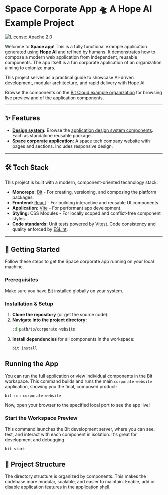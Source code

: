 # Space Corporate App 🛸 A Hope AI Example Project

[![License: Apache 2.0](https://img.shields.io/badge/License-Apache_2.0-blue.svg)](https://opensource.org/licenses/Apache-2.0)

Welcome to **Space app**! This is a fully functional example application generated using [**Hope AI**](https://bit.cloud) and refined by humans. It demonstrates how to compose a modern web application from independent, reusable components. The app itself is a fun corporate application of an organization aiming to colonize mars.

This project serves as a practical guide to showcase AI-driven development, modular architecture, and rapid delivery with Hope AI.

Browse the components on the [Bit Cloud example organization](https://bit.cloud/corporate) for browsing live preview and of the application components.

---

## ✨ Features

* **[Design system](https://bit.cloud/corporate/design):** Browse the [application design system components](https://bit.cloud/corporate/design/~components). Each as standalone reusable package.
* **[Space corporate application](https://bit.cloud/corporate/corporate-website):** A space tech company website with pages and sections. Includes responsive design.

---

## 🛠️ Tech Stack

This project is built with a modern, component-oriented technology stack:

* **Monorepo:** [Bit](https://bit.dev) - For creating, versioning, and composing the platform packages.
* **Frontend:** [React](https://reactjs.org/) - For building interactive and reusable UI components.
* **Application:** [Vite](https://vite.dev) - For performant app development.
* **Styling:** CSS Modules - For locally scoped and conflict-free component styles.
* **Code standards:** Unit tests powered by [Vitest](https://vitest.dev). Code consistency and quality enforced by [ESLint](https://eslint.org).

---

## 🚀 Getting Started

Follow these steps to get the Space corporate app running on your local machine.

### Prerequisites

Make sure you have [Bit](https://bit.dev/docs/getting-started/installing-bit/installing-bit) installed globally on your system.

### Installation & Setup

1.  **Clone the repository** (or get the source code).
2.  **Navigate into the project directory:**
    ```bash
    cd path/to/corporate-website
    ```
3.  **Install dependencies** for all components in the workspace:
    ```bash
    bit install
    ```

## Running the App

You can run the full application or view individual components in the Bit workspace.
This command builds and runs the main `corporate-website` application, showing you the final, composed product:

```bash
bit run corporate-website
```
Now, open your browser to the specified local port to see the app live!

### Start the Workspace Preview

This command launches the Bit development server, where you can see, test, and interact with each component in isolation. It's great for development and debugging.

```bash
bit start
```

## 📂 Project Structure

The directory structure is organized by components. This makes the codebase more modular, scalable, and easier to maintain. Enable, add or disable application features in the [application shell](https://github.com/ranm8/space-app/tree/main/corporate-website/corporate-website).
